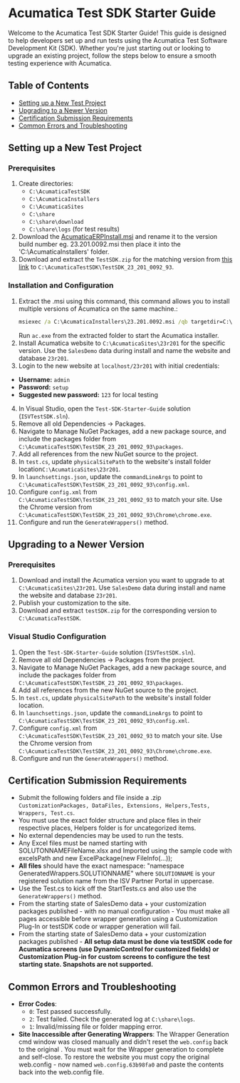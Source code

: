 # Acumatica Test SDK Starter Guide

Welcome to the Acumatica Test SDK Starter Guide! This guide is designed to help developers set up and run tests using the Acumatica Test Software Development Kit (SDK). Whether you're just starting out or looking to upgrade an existing project, follow the steps below to ensure a smooth testing experience with Acumatica.

## Table of Contents
- [Setting up a New Test Project](#setting-up-a-new-test-project)
- [Upgrading to a Newer Version](#upgrading-to-a-newer-version)
- [Certification Submission Requirements](#certification-submission-requirements)
- [Common Errors and Troubleshooting](#common-errors-and-troubleshooting)

## Setting up a New Test Project

### Prerequisites
1. Create directories:
    - `C:\AcumaticaTestSDK`
    - `C:\AcumaticaInstallers`
    - `C:\AcumaticaSites`
    - `C:\share`
    - `C:\share\download`
    - `C:\share\logs` (for test results)
2. Download the [AcumaticaERPInstall.msi](https://builds.acumatica.com/index.html?prefix=builds/23.2/23.201.0092/AcumaticaERP/AcumaticaERPInstall.msi) and rename it to the version build number eg. 23.201.0092.msi then place it into the 'C:\AcumaticaInstallers' folder.
3. Download and extract the `TestSDK.zip` for the matching version from [this link](https://builds.acumatica.com/index.html?prefix=builds/23.2/23.201.0092/TestSDK/) to `C:\AcumaticaTestSDK\TestSDK_23_201_0092_93`.

### Installation and Configuration
1. Extract the .msi using this command, this command allows you to install multiple versions of Acumatica on the same machine.:
    ```cmd
    msiexec /a C:\AcumaticaInstallers\23.201.0092.msi /qb targetdir=C:\AcumaticaInstallers\23.201.0092
    ```
   Run `ac.exe` from the extracted folder to start the Acumatica installer.
2. Install Acumatica website to `C:\AcumaticaSites\23r201` for the specific version. Use the `SalesDemo` data during install and name the website and database `23r201`.
3. Login to the new website at `localhost/23r201` with initial credentials: 
- **Username:** `admin`
- **Password:** `setup`
- **Suggested new password:** `123` for local testing 
4. In Visual Studio, open the `Test-SDK-Starter-Guide` solution (`ISVTestSDK.sln`).
5. Remove all old Dependencies -> Packages.
6. Navigate to Manage NuGet Packages, add a new package source, and include the packages folder from `C:\AcumaticaTestSDK\TestSDK_23_201_0092_93\packages`.
7. Add all references from the new NuGet source to the project.
8. In `test.cs`, update `physicalSitePath` to the website's install folder location`C:\AcumaticaSites\23r201`.
9. In `launchsettings.json`, update the `commandLineArgs` to point to `C:\AcumaticaTestSDK\TestSDK_23_201_0092_93\config.xml`.
10. Configure `config.xml` from `C:\AcumaticaTestSDK\TestSDK_23_201_0092_93` to match your site. Use the Chrome version from `C:\AcumaticaTestSDK\TestSDK_23_201_0092_93\Chrome\chrome.exe`.
11. Configure and run the `GenerateWrappers()` method.

## Upgrading to a Newer Version

### Prerequisites
1. Download and install the Acumatica version you want to upgrade to at `C:\AcumaticaSites\23r201`. Use `SalesDemo` data during install and name the website and database `23r201`.
2. Publish your customization to the site.
3. Download and extract `testSDK.zip` for the corresponding version to `C:\AcumaticaTestSDK`.

### Visual Studio Configuration
1. Open the `Test-SDK-Starter-Guide` solution (`ISVTestSDK.sln`).
2. Remove all old Dependencies -> Packages from the project.
3. Navigate to Manage NuGet Packages, add a new package source, and include the packages folder from `C:\AcumaticaTestSDK\TestSDK_23_201_0092_93\packages`.
4. Add all references from the new NuGet source to the project.
5. In `test.cs`, update `physicalSitePath` to the website's install folder location.
6. In `launchsettings.json`, update the `commandLineArgs` to point to `C:\AcumaticaTestSDK\TestSDK_23_201_0092_93\config.xml`.
7. Configure `config.xml` from `C:\AcumaticaTestSDK\TestSDK_23_201_0092_93` to match your site. Use the Chrome version from `C:\AcumaticaTestSDK\TestSDK_23_201_0092_93\Chrome\chrome.exe`.
8. Configure and run the `GenerateWrappers()` method.

## Certification Submission Requirements
- Submit the following folders and file inside a .zip `CustomizationPackages, DataFiles, Extensions, Helpers,Tests, Wrappers, Test.cs`.
- You must use the exact folder structure and place files in their respective places, Helpers folder is for uncategorized items.
- No external dependencies may be used to run the tests.
- Any Excel files must be named starting with SOLUTONNAMEFileName.xlsx and Imported using the sample code with excelsPath and new ExcelPackage(new FileInfo(...));
- **All files** should have the exact namespace: "namespace GeneratedWrappers.SOLUTIONNAME" where `SOLUTIONNAME` is your registered solution name from the ISV Partner Portal in uppercase.
- Use the Test.cs to kick off the StartTests.cs and also use the `GenerateWrappers()` method.
- From the starting state of SalesDemo data + your customization packages published - with no manual configuration - You must make all pages accessible before wrapper generation using a Customization Plug-In or testSDK code or wrapper generation will fail.
- From the starting state of SalesDemo data + your customization packages published - **All setup data must be done via testSDK code for Acumatica screens (use DynamicControl for customized fields) or Customization Plug-in for custom screens to configure the test starting state. Snapshots are not supported.**

## Common Errors and Troubleshooting
- **Error Codes**:
  - `0`: Test passed successfully.
  - `2`: Test failed. Check the generated log at `C:\share\logs`.
  - `1`: Invalid/missing file or folder mapping error.
- **Site Inaccessible after Generating Wrappers**: The Wrapper Generation cmd window was closed manually and didn't reset the `web.config` back to the original . You must wait for the Wrapper generation to complete and self-close. To restore the website you must copy the original web.config - now named `web.config.63b98fa0` and paste the contents back into the web.config file.

